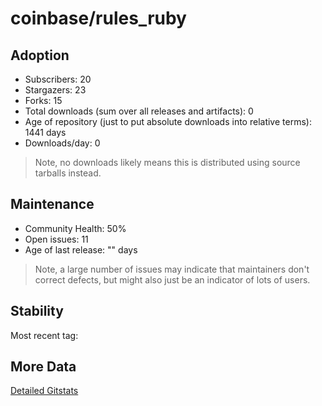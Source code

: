 # coinbase/rules_ruby

## Adoption

- Subscribers: 20
- Stargazers: 23
- Forks: 15
- Total downloads (sum over all releases and artifacts): 0
- Age of repository (just to put absolute downloads into relative terms): 1441 days
- Downloads/day: 0

> Note, no downloads likely means this is distributed using source tarballs instead.

## Maintenance

- Community Health: 50%
- Open issues: 11
- Age of last release: "<No Releases>" days

> Note, a large number of issues may indicate that maintainers don't correct defects, but might also
> just be an indicator of lots of users.

## Stability

Most recent tag: 

## More Data

[Detailed Gitstats](/bazel-catalog/gitstats/coinbase/rules_ruby)

